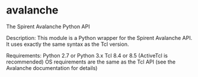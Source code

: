 # avalanche
The Spirent Avalanche Python API

Description:
This module is a Python wrapper for the Spirent Avalanche API. It uses exactly the same syntax as the Tcl version.

Requirements:
Python 2.7 or Python 3.x
Tcl 8.4 or 8.5 (ActiveTcl is recommended)
OS requirements are the same as the Tcl API (see the Avalanche documentation for details)

